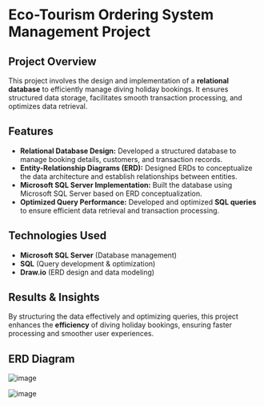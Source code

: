 # Eco-Tourism Ordering System Management Project 

## Project Overview
This project involves the design and implementation of a **relational database** to efficiently manage diving holiday bookings. It ensures structured data storage, facilitates smooth transaction processing, and optimizes data retrieval.

## Features
- **Relational Database Design:** Developed a structured database to manage booking details, customers, and transaction records.
- **Entity-Relationship Diagrams (ERD):** Designed ERDs to conceptualize the data architecture and establish relationships between entities.
- **Microsoft SQL Server Implementation:** Built the database using Microsoft SQL Server based on ERD conceptualization.
- **Optimized Query Performance:** Developed and optimized **SQL queries** to ensure efficient data retrieval and transaction processing.

## Technologies Used
- **Microsoft SQL Server** (Database management)
- **SQL** (Query development & optimization)
- **Draw.io** (ERD design and data modeling)

## Results & Insights
By structuring the data effectively and optimizing queries, this project enhances the **efficiency** of diving holiday bookings, ensuring faster processing and smoother user experiences.

## ERD Diagram
![image](https://github.com/user-attachments/assets/4a1a25d1-139b-4627-bc17-0d964e53b7d2)

![image](https://github.com/user-attachments/assets/e09a2cb0-9fce-41af-bf42-02543da9ee14)



